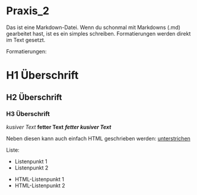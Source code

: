 # Praxis_2

Das ist eine Markdown-Datei.
Wenn du schonmal mit Markdowns (.md) gearbeitet hast, ist es ein simples schreiben. Formatierungen werden direkt im Text gesetzt.

Formatierungen:

# H1 Überschrift
## H2 Überschrift
### H3 Überschrift

*kusiver Text*
**fetter Text**
***fetter kusiver Text***

Neben diesen kann auch einfach HTML geschrieben werden:
<u>unterstrichen</u>

Liste:

* Listenpunkt 1
* Listenpunkt 2

<ul>
  <li>
    HTML-Listenpunkt 1
  </li>
  <li>
    HTML-Listenpunkt 2
  </li>
</ul>
